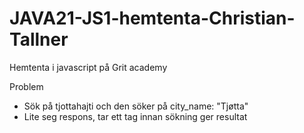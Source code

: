 # JAVA21-JS1-hemtenta-Christian-Tallner
Hemtenta i javascript på Grit academy


Problem  
- Sök på tjottahajti och den söker på city_name: "Tjøtta"
- Lite seg respons, tar ett tag innan sökning ger resultat
